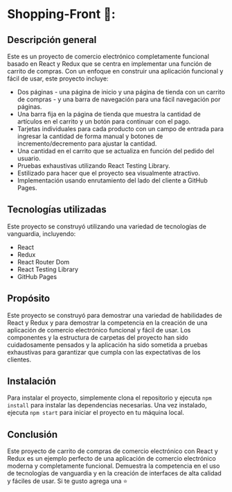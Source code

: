 # Shopping-Front 🛒:

## Descripción general

Este es un proyecto de comercio electrónico completamente funcional basado en React y Redux que se centra en implementar una función de carrito de compras. Con un enfoque en construir una aplicación funcional y fácil de usar, este proyecto incluye:

- Dos páginas - una página de inicio y una página de tienda con un carrito de compras - y una barra de navegación para una fácil navegación por páginas.
- Una barra fija en la página de tienda que muestra la cantidad de artículos en el carrito y un botón para continuar con el pago.
- Tarjetas individuales para cada producto con un campo de entrada para ingresar la cantidad de forma manual y botones de incremento/decremento para ajustar la cantidad.
- Una cantidad en el carrito que se actualiza en función del pedido del usuario.
- Pruebas exhaustivas utilizando React Testing Library.
- Estilizado para hacer que el proyecto sea visualmente atractivo.
- Implementación usando enrutamiento del lado del cliente a GitHub Pages.

## Tecnologías utilizadas

Este proyecto se construyó utilizando una variedad de tecnologías de vanguardia, incluyendo:

- React
- Redux
- React Router Dom
- React Testing Library
- GitHub Pages

## Propósito

Este proyecto se construyó para demostrar una variedad de habilidades de React y Redux y para demostrar la competencia en la creación de una aplicación de comercio electrónico funcional y fácil de usar. Los componentes y la estructura de carpetas del proyecto han sido cuidadosamente pensados y la aplicación ha sido sometida a pruebas exhaustivas para garantizar que cumpla con las expectativas de los clientes.

## Instalación

Para instalar el proyecto, simplemente clona el repositorio y ejecuta `npm install` para instalar las dependencias necesarias. Una vez instalado, ejecuta `npm start` para iniciar el proyecto en tu máquina local.

## Conclusión

Este proyecto de carrito de compras de comercio electrónico con React y Redux es un ejemplo perfecto de una aplicación de comercio electrónico moderna y completamente funcional. Demuestra la competencia en el uso de tecnologías de vanguardia y en la creación de interfaces de alta calidad y fáciles de usar. Si te gusto agrega una ⭐
